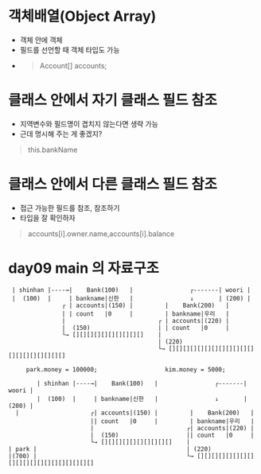 # 객체배열(Object Array)
- 객체 안에 객체
- 필드를 선언할 때 객체 타입도 가능
- > Account[] accounts;

# 클래스 안에서 자기 클래스 필드 참조
- 지역변수와 필드명이 겹치지 않는다면 생략 가능 
- 근데 명시해 주는 게 좋겠지?
> this.bankName

# 클래스 안에서 다른 클래스 필드 참조
- 접근 가능한 필드를 참조, 참조하기
- 타입을 잘 확인하자
> accounts[i].owner.name,accounts[i].balance


# day09 main 의 자료구조
```  Bank shinhan = new Bank("신한", 10);     Bank woori = new Bank("우리", 20);
 | shinhan |----→|    Bank(100)   |                ┌-------| woori |
 |  (100)  |     | bankname|신한   |                ↓       | (200) |
               ┌ | accounts|(150) |         |    Bank(200)   |
               | | count   |0     |         | bankname|우리   |
               |                          ┌ | accounts|(220) |
               |  (150)                   | | count   |0     |
               └→ [][][][][][][][][][]    |
                                          | (220)
                                          └→ [][][][][][][][][][][][][][][][][][][][]
```
```  Person park = new Person("박영희");     Bank woori = new Bank("우리", 20);
     park.money = 100000;                   kim.money = 5000;
     
        | shinhan |----→|    Bank(100)   |                ┌-------| woori |
        |  (100)  |     | bankname|신한   |                ↓       | (200) |
  |                    ┌| accounts|(150) |         |    Bank(200)   |
                       || count   |0     |         | bankname|우리   |
                       |                          ┌| accounts|(220) |
                       |  (150)                   || count   |0     |
                       └→ [][][][][][][][][][]    |
| park |                                          | (220)
|(700) |                                          └→ [][][][][][][][][][][][][][][][][][][][]
```